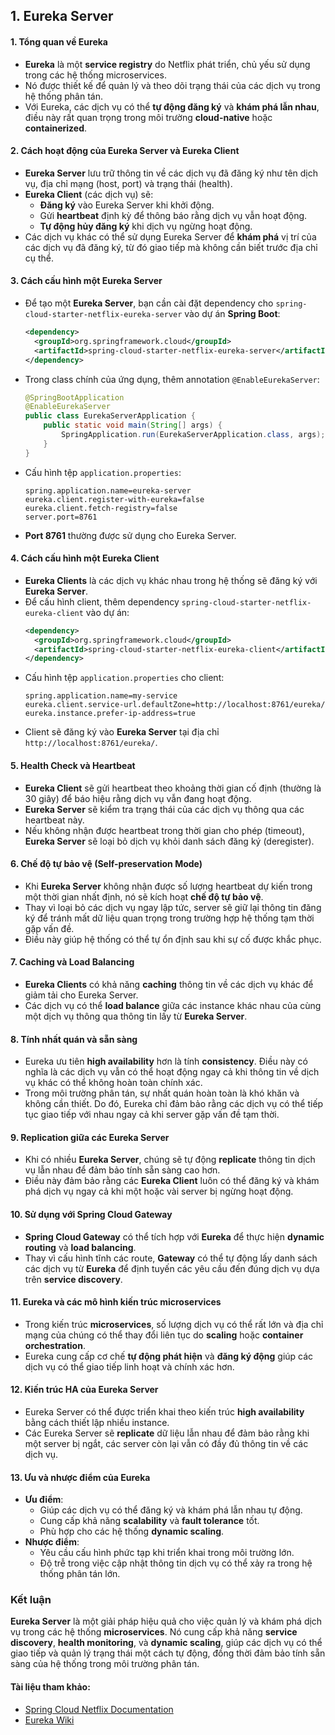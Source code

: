 ## 1. Eureka Server

#### 1. **Tổng quan về Eureka**
- **Eureka** là một **service registry** do Netflix phát triển, chủ yếu sử dụng trong các hệ thống microservices.
- Nó được thiết kế để quản lý và theo dõi trạng thái của các dịch vụ trong hệ thống phân tán.
- Với Eureka, các dịch vụ có thể **tự động đăng ký** và **khám phá lẫn nhau**, điều này rất quan trọng trong môi trường **cloud-native** hoặc **containerized**.

#### 2. **Cách hoạt động của Eureka Server và Eureka Client**
- **Eureka Server** lưu trữ thông tin về các dịch vụ đã đăng ký như tên dịch vụ, địa chỉ mạng (host, port) và trạng thái (health).
- **Eureka Client** (các dịch vụ) sẽ:
    - **Đăng ký** vào Eureka Server khi khởi động.
    - Gửi **heartbeat** định kỳ để thông báo rằng dịch vụ vẫn hoạt động.
    - **Tự động hủy đăng ký** khi dịch vụ ngừng hoạt động.
- Các dịch vụ khác có thể sử dụng Eureka Server để **khám phá** vị trí của các dịch vụ đã đăng ký, từ đó giao tiếp mà không cần biết trước địa chỉ cụ thể.

#### 3. **Cách cấu hình một Eureka Server**
- Để tạo một **Eureka Server**, bạn cần cài đặt dependency cho `spring-cloud-starter-netflix-eureka-server` vào dự án **Spring Boot**:
  ```xml
  <dependency>
    <groupId>org.springframework.cloud</groupId>
    <artifactId>spring-cloud-starter-netflix-eureka-server</artifactId>
  </dependency>
  ```
- Trong class chính của ứng dụng, thêm annotation `@EnableEurekaServer`:
  ```java
  @SpringBootApplication
  @EnableEurekaServer
  public class EurekaServerApplication {
      public static void main(String[] args) {
          SpringApplication.run(EurekaServerApplication.class, args);
      }
  }
  ```
- Cấu hình tệp `application.properties`:
  ```properties
  spring.application.name=eureka-server
  eureka.client.register-with-eureka=false
  eureka.client.fetch-registry=false
  server.port=8761
  ```
- **Port 8761** thường được sử dụng cho Eureka Server.

#### 4. **Cách cấu hình một Eureka Client**
- **Eureka Clients** là các dịch vụ khác nhau trong hệ thống sẽ đăng ký với **Eureka Server**.
- Để cấu hình client, thêm dependency `spring-cloud-starter-netflix-eureka-client` vào dự án:
  ```xml
  <dependency>
    <groupId>org.springframework.cloud</groupId>
    <artifactId>spring-cloud-starter-netflix-eureka-client</artifactId>
  </dependency>
  ```
- Cấu hình tệp `application.properties` cho client:
  ```properties
  spring.application.name=my-service
  eureka.client.service-url.defaultZone=http://localhost:8761/eureka/
  eureka.instance.prefer-ip-address=true
  ```
- Client sẽ đăng ký vào **Eureka Server** tại địa chỉ `http://localhost:8761/eureka/`.

#### 5. **Health Check và Heartbeat**
- **Eureka Client** sẽ gửi heartbeat theo khoảng thời gian cố định (thường là 30 giây) để báo hiệu rằng dịch vụ vẫn đang hoạt động.
- **Eureka Server** sẽ kiểm tra trạng thái của các dịch vụ thông qua các heartbeat này.
- Nếu không nhận được heartbeat trong thời gian cho phép (timeout), **Eureka Server** sẽ loại bỏ dịch vụ khỏi danh sách đăng ký (deregister).

#### 6. **Chế độ tự bảo vệ (Self-preservation Mode)**
- Khi **Eureka Server** không nhận được số lượng heartbeat dự kiến trong một thời gian nhất định, nó sẽ kích hoạt **chế độ tự bảo vệ**.
- Thay vì loại bỏ các dịch vụ ngay lập tức, server sẽ giữ lại thông tin đăng ký để tránh mất dữ liệu quan trọng trong trường hợp hệ thống tạm thời gặp vấn đề.
- Điều này giúp hệ thống có thể tự ổn định sau khi sự cố được khắc phục.

#### 7. **Caching và Load Balancing**
- **Eureka Clients** có khả năng **caching** thông tin về các dịch vụ khác để giảm tải cho Eureka Server.
- Các dịch vụ có thể **load balance** giữa các instance khác nhau của cùng một dịch vụ thông qua thông tin lấy từ **Eureka Server**.

#### 8. **Tính nhất quán và sẵn sàng**
- Eureka ưu tiên **high availability** hơn là tính **consistency**. Điều này có nghĩa là các dịch vụ vẫn có thể hoạt động ngay cả khi thông tin về dịch vụ khác có thể không hoàn toàn chính xác.
- Trong môi trường phân tán, sự nhất quán hoàn toàn là khó khăn và không cần thiết. Do đó, Eureka chỉ đảm bảo rằng các dịch vụ có thể tiếp tục giao tiếp với nhau ngay cả khi server gặp vấn đề tạm thời.

#### 9. **Replication giữa các Eureka Server**
- Khi có nhiều **Eureka Server**, chúng sẽ tự động **replicate** thông tin dịch vụ lẫn nhau để đảm bảo tính sẵn sàng cao hơn.
- Điều này đảm bảo rằng các **Eureka Client** luôn có thể đăng ký và khám phá dịch vụ ngay cả khi một hoặc vài server bị ngừng hoạt động.

#### 10. **Sử dụng với Spring Cloud Gateway**
- **Spring Cloud Gateway** có thể tích hợp với **Eureka** để thực hiện **dynamic routing** và **load balancing**.
- Thay vì cấu hình tĩnh các route, **Gateway** có thể tự động lấy danh sách các dịch vụ từ **Eureka** để định tuyến các yêu cầu đến đúng dịch vụ dựa trên **service discovery**.

#### 11. **Eureka và các mô hình kiến trúc microservices**
- Trong kiến trúc **microservices**, số lượng dịch vụ có thể rất lớn và địa chỉ mạng của chúng có thể thay đổi liên tục do **scaling** hoặc **container orchestration**.
- Eureka cung cấp cơ chế **tự động phát hiện** và **đăng ký động** giúp các dịch vụ có thể giao tiếp linh hoạt và chính xác hơn.

#### 12. **Kiến trúc HA của Eureka Server**
- Eureka Server có thể được triển khai theo kiến trúc **high availability** bằng cách thiết lập nhiều instance.
- Các Eureka Server sẽ **replicate** dữ liệu lẫn nhau để đảm bảo rằng khi một server bị ngắt, các server còn lại vẫn có đầy đủ thông tin về các dịch vụ.

#### 13. **Ưu và nhược điểm của Eureka**
- **Ưu điểm**:
    - Giúp các dịch vụ có thể đăng ký và khám phá lẫn nhau tự động.
    - Cung cấp khả năng **scalability** và **fault tolerance** tốt.
    - Phù hợp cho các hệ thống **dynamic scaling**.
- **Nhược điểm**:
    - Yêu cầu cấu hình phức tạp khi triển khai trong môi trường lớn.
    - Độ trễ trong việc cập nhật thông tin dịch vụ có thể xảy ra trong hệ thống phân tán lớn.

### Kết luận
**Eureka Server** là một giải pháp hiệu quả cho việc quản lý và khám phá dịch vụ trong các hệ thống **microservices**. Nó cung cấp khả năng **service discovery**, **health monitoring**, và **dynamic scaling**, giúp các dịch vụ có thể giao tiếp và quản lý trạng thái một cách tự động, đồng thời đảm bảo tính sẵn sàng của hệ thống trong môi trường phân tán.

#### Tài liệu tham khảo:
- [Spring Cloud Netflix Documentation](https://spring.io/projects/spring-cloud-netflix)
- [Eureka Wiki](https://github.com/Netflix/eureka)